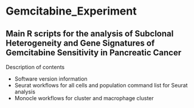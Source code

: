 # Gemcitabine_Experiment
## Main R scripts for the analysis of Subclonal Heterogeneity and Gene Signatures of Gemcitabine Sensitivity in Pancreatic Cancer
Description of contents
- Software version information
- Seurat workflows for all cells and population command list for Seurat analysis
- Monocle workflows for cluster and macrophage cluster
